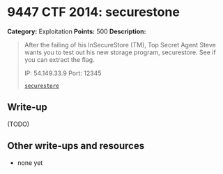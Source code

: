 # 9447 CTF 2014: securestone

**Category:** Exploitation
**Points:** 500
**Description:**

> After the failing of his InSecureStore (TM), Top Secret Agent Steve wants you to test out his new storage program, securestore. See if you can extract the flag.
>
> IP: 54.149.33.9
> Port: 12345
>
> [`securestore`](securestore)

## Write-up

(TODO)

## Other write-ups and resources

* none yet
